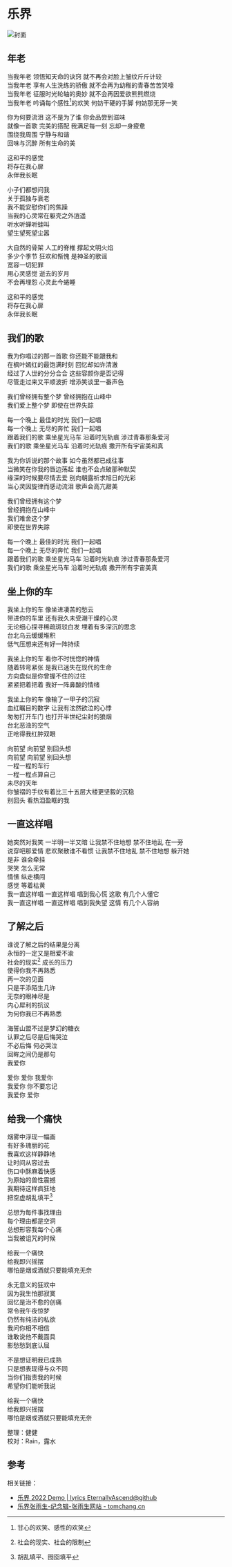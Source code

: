 # 乐界

![封面](cover.png)

## 年老

当我年老 领悟知天命的诀窍 就不再会对脸上皱纹斤斤计较  
当我年老 享有人生洗练的骄傲 就不会再为幼稚的青春苦苦哭嚎  
当我年老 征服时光轮轴的奥妙 就不会再因爱欲熊熊燃烧  
当我年老 吟诵每个感性[^1]的欢笑 何妨干硬的手脚 何妨那无牙一笑

你为何要流泪 这不是为了谁 你会品尝到滋味  
就像一首歌 完美的搭配 我满足每一刻
忘却一身疲惫  
围绕我周围 宁静与和谐  
回味与沉醉 所有生命的美

这和平的感觉  
将存在我心扉  
永伴我长眠

小子们都想问我  
关于孤独与衰老  
我不能安慰你们的焦躁  
当我的心灵常在躯壳之外逍遥  
听水听蝉听蛙叫  
望生望死望尘嚣

大自然的骨架 人工的脊椎 撑起文明火焰  
多少个季节 狂欢和惭愧 是神圣的歌谣  
宽容一切犯罪  
用心灵感觉 逝去的岁月  
不会再埋怨 心灵此今蜷睡

这和平的感觉  
将存在我心扉  
永伴我长眠

## 我们的歌

我为你唱过的那一首歌 你还能不能跟我和  
在枫叶嫣红的最饱满时刻 回忆却如许清澈  
经过了人世的分分合合 这些容颜你是否记得  
尽管走过来又平顺波折 增添笑谈里一番声色

我们曾经拥有整个梦
曾经拥抱在山峰中  
我们爱上整个梦
即使在世界失踪

每一个晚上 最佳的时光 我们一起唱  
每一个晚上 无尽的奔忙 我们一起唱  
跟着我们的歌 乘坐星光马车 沿着时光轨痕 涉过青春那条爱河  
我们的歌 乘坐星光马车 沿着时光轨痕 撒开所有宇宙美和真

我为你诉说的那个故事 如今虽然都已成往事  
当微笑在你我的唇边荡起 谁也不会点破那种默契  
缘深的时候要尽情去爱 别向朝露祈求旭日的光彩  
当心灵因旋律而感动流泪 歌声会高亢甜美

我们曾经拥有这个梦  
曾经拥抱在山峰中  
我们难舍这个梦  
即使在世界失踪

每一个晚上 最佳的时光 我们一起唱  
每一个晚上 无尽的奔忙 我们一起唱  
跟着我们的歌 乘坐星光马车 沿着时光轨痕 涉过青春那条爱河  
我们的歌 乘坐星光马车 沿着时光轨痕 撒开所有宇宙美真

## 坐上你的车

我坐上你的车 像坐进凄苦的愁云  
带进你的车里 还有我久未受潮干燥的心灵  
无论细心探寻稀疏斑驳白发 埋着有多深沉的思念  
台北乌云缓缓堆积  
低气压想来还有好一阵持续

我坐上你的车 看你不时恍惚的神情  
随着转弯紧张 是我已迷失在现代的生命  
方向盘似是你曾握不住的过往  
紧紧把着把着 我好一阵鼻酸的情绪

我坐上你的车 像输了一甲子的沉寂  
血红瞩目的数字 让我有泫然欲泣的心悸  
匆匆打开车门 也打开半世纪尘封的狼烟  
台北恶浊的空气  
正呛得我红肿双眼

向前望 向前望 别回头想  
向前望 向前望 别回头想  
一程一程的车行  
一程一程点算自己  
未尽的天年  
你皱褶的手纹有着比三十五层大楼更坚毅的沉稳  
别回头 看热泪盈眶的我

## 一直这样唱

她突然对我笑 一半明一半又暗 让我禁不住地想 禁不住地乱 在一旁  
说穿吧那爱情 悲欢聚散谁不看惯 让我禁不住地乱 禁不住地想 躲开她  
是非 谁会牵挂  
哭笑 怎么无常  
情愫 纵走横闯  
感觉 等着枯黄  
我一直这样唱 一直这样唱 唱到我心慌 这歌 有几个人懂它  
我一直这样唱 一直这样唱 唱到我失望 这情 有几个人容纳

## 了解之后

谁说了解之后的结果是分离  
永恒的一定又是相爱不渝  
社会的现实[^3] 成长的压力  
使得你我不再熟悉  
再一次的见面  
只是平添陌生几许  
无奈的眼神尽是  
内心犀利的抗议  
为何你我已不再熟悉

海誓山盟不过是梦幻的糖衣  
认罪之后尽是后悔哭泣  
不必后悔 何必哭泣  
回眸之间仍是那句  
我爱你

爱你 爱你 我爱你  
我爱你 你不要忘记  
我爱你 爱你

## 给我一个痛快

烟雾中浮现一幅画  
有好多瑰丽的花  
我喜欢这样静静地  
让时间从容过去  
伤口中酥麻着快感  
为原始的兽性震撼  
我期待这样疯狂地  
把空虚胡乱填平[^2]

总想为每件事找理由  
每个理由都是空洞  
总想形容我每个心痛  
当我被诅咒的时候

给我一个痛快  
给我即兴摇摆  
哪怕是烟或酒就只要能填充无奈

永无意义的狂欢中  
因为我生怕那寂寞  
回忆是治不愈的创痛  
常令我午夜惊梦  
仍然有纯洁的私欲  
我问你相不相信  
谁敢说他不戴面具  
影愁愁到底认屈

不是想证明我已成熟  
只是想表现得与众不同  
当你们指责我的时候  
希望你们能听我说

给我一个痛快  
给我即兴摇摆  
哪怕是烟或酒就只要能填充无奈

整理：健健  
校对：Rain，露水

## 参考

相关链接：

-   [乐界 2022 Demo \| lyrics EternallyAscend@github](https://eternallyascend.github.io/lyrics/Demo2022/)
-   [乐界张雨生-纪念辑-张雨生网站 - tomchang.cn](https://tomchang.cn/music/commemorative-album/356.html)

[^1]: 甘心的欢笑、感性的欢笑
[^2]: 胡乱填平、囫囵填平
[^3]: 社会的现实、社会的限制

